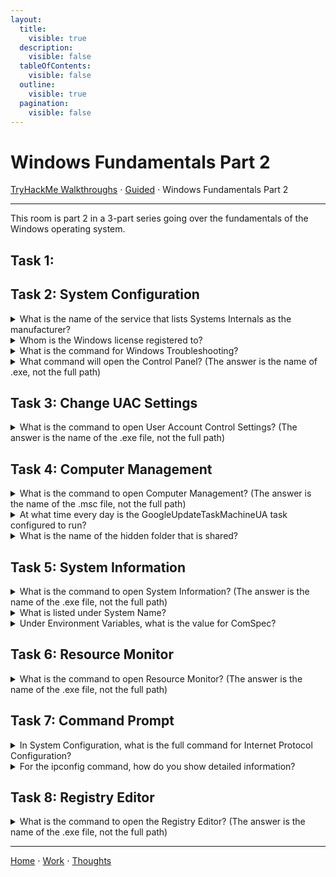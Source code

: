 ```yaml
---
layout:
  title:
    visible: true
  description:
    visible: false
  tableOfContents:
    visible: false
  outline:
    visible: true
  pagination:
    visible: false
---
```


# Windows Fundamentals Part 2

[TryHackMe Walkthroughs](./) ⋅ [Guided](../) ⋅ Windows Fundamentals Part 2

***

This room is part 2 in a 3-part series going over the fundamentals of the Windows operating system.

## Task 1:

## Task 2: System Configuration

<details>

<summary>What is the name of the service that lists Systems Internals as the manufacturer?</summary>

PsShutdown

Open System Configuration and click on the Service tab. I sorted by manufacturer to see which service had System Internals as the manufacturer.

</details>

<details>

<summary>Whom is the Windows license registered to?</summary>

Windows User

Launch About Windows in the Tools tab of System Configuration.

</details>

<details>

<summary>What is the command for Windows Troubleshooting?</summary>

C:\Windows\System32\control.exe /name Microsoft.Troubleshooting

Click on Windows Troubleshooting in the Tools tab of System Configuration.

</details>

<details>

<summary>What command will open the Control Panel? (The answer is the name of .exe, not the full path)</summary>

control.exe

</details>

## Task 3: Change UAC Settings

<details>

<summary>What is the command to open User Account Control Settings? (The answer is the name of the .exe file, not the full path)</summary>

UserAccountControlSettings.exe

Click on User Account Control Settings in the Tools tab of System Configuration.

</details>

## Task 4: Computer Management

<details>

<summary>What is the command to open Computer Management? (The answer is the name of the .msc file, not the full path)</summary>

compmgmt.msc

Click on Computer Management in the Tools tab of System Configuration.

</details>

<details>

<summary>At what time every day is the GoogleUpdateTaskMachineUA task configured to run?</summary>

6:15 AM

Launch Computer Management and go to the Task Scheduler tab.

</details>

<details>

<summary>What is the name of the hidden folder that is shared?</summary>

sh4r3dF0Ld3r

Launch Computer Management and go to the Shared Folders tab. Navigate to the Shares subfolder.

</details>

## Task 5: System Information

<details>

<summary>What is the command to open System Information? (The answer is the name of the .exe file, not the full path)</summary>

msinfo32.exe

Click on System Information in the Tools tab of System Configuration.

</details>

<details>

<summary>What is listed under System Name?</summary>

THM-WINFUN2

Launch System Information. This information is listed in the System Summary tab.&#x20;

</details>

<details>

<summary>Under Environment Variables, what is the value for ComSpec?</summary>

%SystemRoot%\system32\cmd.exe

Launch System Information. This information is listed under the Environment Variables tab of Software Environment.

</details>

## Task 6: Resource Monitor

<details>

<summary>What is the command to open Resource Monitor? (The answer is the name of the .exe file, not the full path)</summary>

resmon.exe

Click on Resource Monitor in the Tools tab of System Configuration.

</details>

## Task 7: Command Prompt

<details>

<summary>In System Configuration, what is the full command for Internet Protocol Configuration?</summary>

C:\Windows\System32\cmd.exe /k %windir%\system32\ipconfig.exe

Click on Internet Protocol Configuration in the Tools tab of System Configuration.

</details>

<details>

<summary>For the ipconfig command, how do you show detailed information?</summary>

ipconfig /all

Type `ipconfig -h` in the command prompt to view the manual page of `ipconfig`.

</details>

## Task 8: Registry Editor

<details>

<summary>What is the command to open the Registry Editor? (The answer is the name of the .exe file, not the full path)</summary>

regedt32.exe

Click on Registry Editor in the Tools tab of System Configuration.

</details>

***

[Home](https://app.gitbook.com/o/0kO27okC5uVB9ALX3rho/s/036xtfEIzcEdGegONXWM/) ⋅ [Work](https://app.gitbook.com/o/0kO27okC5uVB9ALX3rho/s/WaFS755Q4sf02CxLcghQ/) ⋅ [Thoughts](https://app.gitbook.com/o/0kO27okC5uVB9ALX3rho/s/s4QQPMntQ25hmJToKSOu/)
